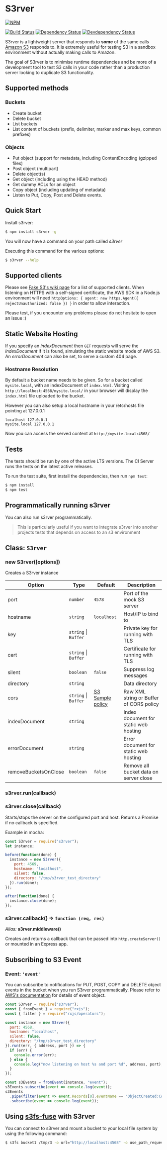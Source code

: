# S3rver

[![NPM](https://nodei.co/npm/s3rver.png)](https://nodei.co/npm/s3rver/)

[![Build Status](https://api.travis-ci.org/jamhall/s3rver.png)](https://travis-ci.org/jamhall/s3rver)
[![Dependency Status](https://david-dm.org/jamhall/s3rver/status.svg)](https://david-dm.org/jamhall/s3rver)
[![Devdependency Status](https://david-dm.org/jamhall/s3rver/dev-status.svg)](https://david-dm.org/jamhall/s3rver?type=dev)

S3rver is a lightweight server that responds to **some** of the same calls [Amazon S3](http://docs.aws.amazon.com/AWSJavaScriptSDK/latest/AWS/S3.html) responds to. It is extremely useful for testing S3 in a sandbox environment without actually making calls to Amazon.

The goal of S3rver is to minimise runtime dependencies and be more of a development tool to test S3 calls in your code rather than a production server looking to duplicate S3 functionality.

## Supported methods

### Buckets

- Create bucket
- Delete bucket
- List buckets
- List content of buckets (prefix, delimiter, marker and max keys, common prefixes)

### Objects

- Put object (support for metadata, including ContentEncoding (gzipped files)
- Post object (multipart)
- Delete object(s)
- Get object (including using the HEAD method)
- Get dummy ACLs for an object
- Copy object (including updating of metadata)
- Listen to Put, Copy, Post and Delete events.

## Quick Start

Install s3rver:

```bash
$ npm install s3rver -g
```

You will now have a command on your path called _s3rver_

Executing this command for the various options:

```bash
$ s3rver --help
```

## Supported clients

Please see [Fake S3's wiki page](https://github.com/jubos/fake-s3/wiki/Supported-Clients) for a list of supported clients.
When listening on HTTPS with a self-signed certificate, the AWS SDK in a Node.js environment will need `httpOptions: { agent: new https.Agent({ rejectUnauthorized: false }) }` in order to allow interaction.

Please test, if you encounter any problems please do not hesitate to open an issue :)

## Static Website Hosting

If you specify an _indexDocument_ then `GET` requests will serve the _indexDocument_ if it is found, simulating the static website mode of AWS S3. An _errorDocument_ can also be set, to serve a custom 404 page.

### Hostname Resolution

By default a bucket name needs to be given. So for a bucket called `mysite.local`, with an indexDocument of `index.html`. Visiting `http://localhost:4568/mysite.local/` in your browser will display the `index.html` file uploaded to the bucket.

However you can also setup a local hostname in your /etc/hosts file pointing at 127.0.0.1

```
localhost 127.0.0.1
mysite.local 127.0.0.1
```

Now you can access the served content at `http://mysite.local:4568/`

## Tests

The tests should be run by one of the active LTS versions. The CI Server runs the tests on the latest active releases.

To run the test suite, first install the dependencies, then run `npm test`:

```bash
$ npm install
$ npm test
```

## Programmatically running s3rver

You can also run s3rver programmatically.

> This is particularly useful if you want to integrate s3rver into another projects tests that depends on access to an s3 environment

## Class: `S3rver`

### new S3rver([options])

Creates a S3rver instance

<!-- prettier-ignore-start -->

| Option               | Type                 | Default                                    | Description
| -------------------- | -------------------- | ------------------------------------------ | -----------
| port                 | `number`             | `4578`                                     | Port of the mock S3 server
| hostname             | `string`             | `localhost`                                | Host/IP to bind to
| key                  | `string` \| `Buffer` |                                            | Private key for running with TLS
| cert                 | `string` \| `Buffer` |                                            | Certificate for running with TLS
| silent               | `boolean`            | `false`                                    | Suppress log messages
| directory            | `string`             |                                            | Data directory
| cors                 | `string` \| `Buffer` | [S3 Sample policy](cors_sample_policy.xml) | Raw XML string or Buffer of CORS policy
| indexDocument        | `string`             |                                            | Index document for static web hosting
| errorDocument        | `string`             |                                            | Error document for static web hosting
| removeBucketsOnClose | `boolean`            | `false`                                    | Remove all bucket data on server close 

<!-- prettier-ignore-end -->

### s3rver.run(callback)

### s3rver.close(callback)

Starts/stops the server on the configured port and host. Returns a Promise if no callback is specified.

Example in mocha:

```javascript
const S3rver = require("s3rver");
let instance;

before(function(done) {
  instance = new S3rver({
    port: 4569,
    hostname: "localhost",
    silent: false,
    directory: "/tmp/s3rver_test_directory"
  }).run(done);
});

after(function(done) {
  instance.close(done);
});
```

### s3rver.callback() ⇒ `function (req, res)`

_Alias:_ **s3rver.middleware()**

Creates and returns a callback that can be passed into `http.createServer()` or mounted in an Express app.

## Subscribing to S3 Event

### Event: `'event'`

You can subscribe to notifications for PUT, POST, COPY and DELETE object events in the bucket when you run S3rver programmatically.
Please refer to [AWS's documentation](http://docs.aws.amazon.com/AmazonS3/latest/dev/notification-content-structure.html) for details of event object.

```javascript
const S3rver = require("s3rver");
const { fromEvent } = require("rxjs");
const { filter } = require("rxjs/operators");

const instance = new S3rver({
  port: 4568,
  hostname: "localhost",
  silent: false,
  directory: "/tmp/s3rver_test_directory"
}).run((err, { address, port }) => {
  if (err) {
    console.error(err);
  } else {
    console.log("now listening on host %s and port %d", address, port);
  }
});

const s3Events = fromEvent(instance, "event");
s3Events.subscribe(event => console.log(event));
s3Events
  .pipe(filter(event => event.Records[0].eventName == "ObjectCreated:Copy"))
  .subscribe(event => console.log(event));
```

## Using [s3fs-fuse](https://github.com/s3fs-fuse/s3fs-fuse) with S3rver

You can connect to s3rver and mount a bucket to your local file system by using the following command:

```bash
$ s3fs bucket1 /tmp/3 -o url="http://localhost:4568" -o use_path_request_style -d -f -o f2 -o curldbg
```
